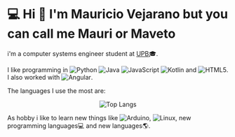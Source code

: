 
# :computer: Hi :wave: I'm Mauricio Vejarano but you can call me Mauri or Maveto

i'm a computer systems engineer student at [UPB](https://www.upb.edu):mortar_board:.

I like programming in ![Python](https://img.shields.io/badge/python-3670A0?style=for-the-badge&logo=python&logoColor=ffdd54) ![Java](https://img.shields.io/badge/java-%23ED8B00.svg?style=for-the-badge&logo=java&logoColor=white) ![JavaScript](https://img.shields.io/badge/javascript-%23323330.svg?style=for-the-badge&logo=javascript&logoColor=%23F7DF1E) ![Kotlin](https://img.shields.io/badge/kotlin-%230095D5.svg?style=for-the-badge&logo=kotlin&logoColor=white) and ![HTML5](https://img.shields.io/badge/html5-%23E34F26.svg?style=for-the-badge&logo=html5&logoColor=white). I also worked with ![Angular](https://img.shields.io/badge/angular-%23DD0031.svg?style=for-the-badge&logo=angular&logoColor=white).

The languages I use the most are:

<p align="center"> <img src="https://github-readme-stats.vercel.app/api/top-langs/?username=Maveto&theme=tokyonight" alt="Top Langs"/> </p>

As hobby i like to learn new things like ![Arduino](https://img.shields.io/badge/-Arduino-00979D?style=for-the-badge&logo=Arduino&logoColor=white), ![Linux](https://img.shields.io/badge/Linux-FCC624?style=for-the-badge&logo=linux&logoColor=black), new programming languages:computer: and new languages:earth_americas:. 
<!--
**Maveto/Maveto** is a ✨ _special_ ✨ repository because its `README.md` (this file) appears on your GitHub profile.

Here are some ideas to get you started:

- 🔭 I’m currently working on ...
- 🌱 I’m currently learning ...
- 👯 I’m looking to collaborate on ...
- 🤔 I’m looking for help with ...
- 💬 Ask me about ...
- 📫 How to reach me: ...
- 😄 Pronouns: ...
- ⚡ Fun fact: ...
-->
